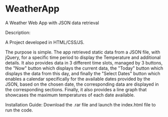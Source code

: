 # WeatherApp
A Weather Web App with JSON data retrieval

Description: 

A Project developed in HTML/CSS/JS.

The purpose is simple. The app retrieved static data from a JSON file, with jQuery, for a specific time period to display the Temperature and additional details.
It also provides data in 3 different time slots, managed by 3 buttons, the "Now" button which displays the current data, the "Today" button which displays the data from this day,
and finally the "Select Dates" button which enables a calendar specifically for the available dates provided by the JSON, based on the chosen date, 
the corresponding data are displayed in the corresponding sections. Finally, it also provides a line graph that showcases the maximum temperatures of each date available.

Installation Guide: 
Download the .rar file and launch the index.html file to run the code.
